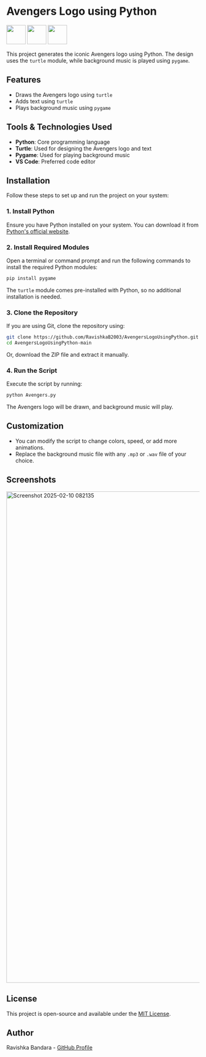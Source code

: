 # Avengers Logo using Python

<img src="https://github.com/user-attachments/assets/5211a33b-d386-498b-b82f-9e72b386bf80" width="50" height="50">
</a>
<img src="https://github.com/user-attachments/assets/f7c7f1cd-875a-4437-b029-71d458fb9697" width="50" height="50">
</a>
<img src="https://github.com/user-attachments/assets/5213240a-1782-4d67-b4a6-73d74437e3d3" width="50" height="50">
</a>






This project generates the iconic Avengers logo using Python. The design uses the `turtle` module, while background music is played using `pygame`.

## Features
- Draws the Avengers logo using `turtle`
- Adds text using `turtle`
- Plays background music using `pygame`

## Tools & Technologies Used
- **Python**: Core programming language
- **Turtle**: Used for designing the Avengers logo and text
- **Pygame**: Used for playing background music
- **VS Code**: Preferred code editor

## Installation
Follow these steps to set up and run the project on your system:

### 1. Install Python
Ensure you have Python installed on your system. You can download it from [Python's official website](https://www.python.org/downloads/).

### 2. Install Required Modules
Open a terminal or command prompt and run the following commands to install the required Python modules:

```sh
pip install pygame
```
The `turtle` module comes pre-installed with Python, so no additional installation is needed.

### 3. Clone the Repository
If you are using Git, clone the repository using:
```sh
git clone https://github.com/RavishkaB2003/AvengersLogoUsingPython.git
cd AvengersLogoUsingPython-main
```
Or, download the ZIP file and extract it manually.

### 4. Run the Script
Execute the script by running:
```sh
python Avengers.py
```
The Avengers logo will be drawn, and background music will play.

## Customization
- You can modify the script to change colors, speed, or add more animations.
- Replace the background music file with any `.mp3` or `.wav` file of your choice.

## Screenshots
<img width="1280" alt="Screenshot 2025-02-10 082135" src="https://github.com/user-attachments/assets/431b9db4-f7d2-4fb0-b864-34b559a1b387" />


## License
This project is open-source and available under the [MIT License](LICENSE).

## Author
Ravishka Bandara - [GitHub Profile](https://github.com/RavishkaB2003/AvengersLogoUsingPython)



